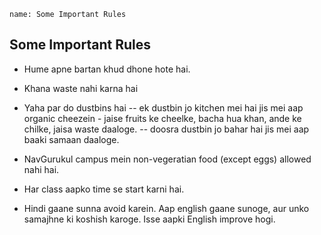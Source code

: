 ```ngMeta
name: Some Important Rules
```


## Some Important Rules

- Hume apne bartan khud dhone hote hai.

- Khana waste nahi karna hai

- Yaha par do dustbins hai
-- ek dustbin jo kitchen mei hai jis mei aap organic cheezein - jaise fruits ke cheelke, bacha hua khan, ande ke chilke, jaisa waste daaloge. 
-- doosra dustbin jo bahar hai jis mei aap baaki samaan daaloge.

- NavGurukul campus mein non-vegeratian food (except eggs) allowed nahi hai.

- Har class aapko time se start karni hai.

- Hindi gaane sunna avoid karein. Aap english gaane sunoge, aur unko samajhne ki koshish karoge. Isse aapki English improve hogi.
